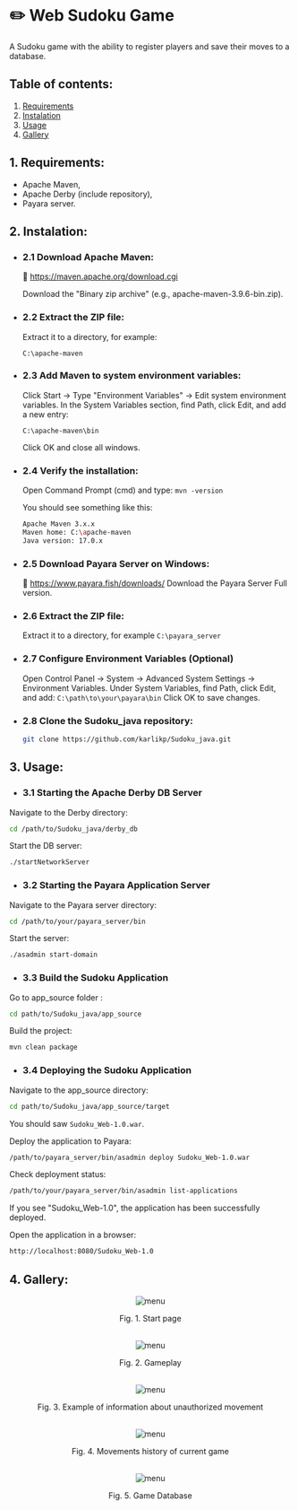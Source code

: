 # ✏️ Web Sudoku Game
A Sudoku game with the ability to register players and save their moves to a database. 

## Table of contents:
1. [Requirements](#1-requirements)
2. [Instalation](#2-instalation)
3. [Usage](#3-usage)
4. [Gallery](#4-gallery)

## 1. Requirements:
- Apache Maven,
- Apache Derby (include repository),
- Payara server.

## 2. Instalation:
- ### 2.1 Download Apache Maven:
  🔗 https://maven.apache.org/download.cgi

  Download the "Binary zip archive" (e.g., apache-maven-3.9.6-bin.zip).

- ### 2.2 Extract the ZIP file:

  Extract it to a directory, for example:
  
  `C:\apache-maven`

- ### 2.3 Add Maven to system environment variables:

  Click Start → Type "Environment Variables" → Edit system environment variables.
  In the System Variables section, find Path, click Edit, and add a new entry:

  `C:\apache-maven\bin`

  Click OK and close all windows.

- ### 2.4 Verify the installation:
  Open Command Prompt (cmd) and type:
  `mvn -version`
 
  You should see something like this:
  ```bash
  Apache Maven 3.x.x
  Maven home: C:\apache-maven
  Java version: 17.0.x
  ```

- ### 2.5 Download Payara Server on Windows:
  🔗 https://www.payara.fish/downloads/
  Download the Payara Server Full version.

- ### 2.6 Extract the ZIP file:
  Extract it to a directory, for example
  `C:\payara_server`

- ### 2.7 Configure Environment Variables (Optional)

    Open Control Panel → System → Advanced System Settings → Environment Variables.
    Under System Variables, find Path, click Edit, and add: `C:\path\to\your\payara\bin`
    Click OK to save changes.
  
- ### 2.8 Clone the Sudoku_java repository:
  ```bash
  git clone https://github.com/karlikp/Sudoku_java.git
  ```
  
## 3. Usage:

- ### 3.1 Starting the Apache Derby DB Server

Navigate to the Derby directory:
```bash
cd /path/to/Sudoku_java/derby_db
```

Start the DB server:
```bash
./startNetworkServer
```
- ### 3.2 Starting the Payara Application Server

Navigate to the Payara server directory:
```bash
cd /path/to/your/payara_server/bin
```

Start the server:
```bash
./asadmin start-domain
```

- ### 3.3 Build the Sudoku Application

Go to app_source folder :
```bash
cd path/to/Sudoku_java/app_source
```

Build the project:
```bash
mvn clean package
```

- ### 3.4 Deploying the Sudoku Application

Navigate to the app_source directory:
```bash
cd path/to/Sudoku_java/app_source/target
```
You should saw `Sudoku_Web-1.0.war`.

Deploy the application to Payara:
```bash
/path/to/payara_server/bin/asadmin deploy Sudoku_Web-1.0.war
```

Check deployment status:
```bash
/path/to/your/payara_server/bin/asadmin list-applications
```

If you see "Sudoku_Web-1.0", the application has been successfully deployed.

Open the application in a browser:
```bash
http://localhost:8080/Sudoku_Web-1.0
```

## 4. Gallery:

<div align="center">
  <img src="https://github.com/user-attachments/assets/8f186cdf-4320-435a-b803-002c3acca3e1" alt="menu">
  <p>Fig. 1. Start page</p>
</div>
<br>

<div align="center">
  <img src="https://github.com/user-attachments/assets/ed8788c8-a1f0-4731-8cc2-7868a6afb227" alt="menu">
  <p>Fig. 2. Gameplay</p>
</div>
<br>

<div align="center">
  <img src="https://github.com/user-attachments/assets/5f1306ce-237f-4918-a668-e120d22f3895" alt="menu">
  <p>Fig. 3. Example of information about unauthorized movement</p>
</div>
<br>

<div align="center">
  <img src="https://github.com/user-attachments/assets/cae10c2f-8054-4c02-8ccf-ff9048ad4c82" alt="menu">
  <p>Fig. 4. Movements history of current game</p>
</div>
<br>

<div align="center">
  <img src="https://github.com/user-attachments/assets/b4081b1c-2b4b-4768-87d6-ce0446dbdd9d" alt="menu">
  <p>Fig. 5. Game Database</p>
</div>
<br>

